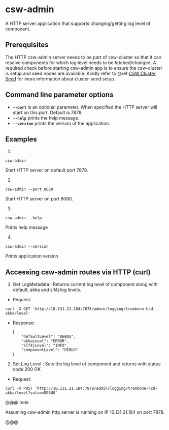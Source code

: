 # csw-admin

A HTTP server application that supports changing/getting log level of component. 

## Prerequisites

The HTTP csw-admin server needs to be part of csw-cluster so that it can resolve components for which log level needs to be fetched/changed.
A required check before starting csw-admin app is to ensure the csw-cluster is setup and seed nodes are available.
Kindly refer to @ref:[CSW Cluster Seed](../apps/cswclusterseed.md) for more information about cluster-seed setup.

## Command line parameter options

* **`--port`** is an optional parameter. When specified the HTTP server will start on this port. Default is 7878.
* **`--help`** prints the help message.
* **`--version`** prints the version of the application.

## Examples

1. 
```
csw-admin
```  
Start HTTP server on default port 7878.
 
2. 
```
csw-admin --port 8080
```  
Start HTTP server on port 8080.

3. 
```
csw-admin --help
```  
Prints help message

4. 
```
csw-admin --version
```    
Prints application version


 ## Accessing csw-admin routes via HTTP (curl)
 
 
1. Get LogMetadata : Returns current log level of component along with default, akka and slf4j log levels.
 
 * Request:
 ```
 curl -X GET 'http://10.131.21.184:7878/admin/logging/trombone-hcd-akka/level'
 ```
 
 * Response:
 ```
    {
        "defaultLevel": "DEBUG",
        "akkaLevel": "ERROR",
        "slf4jLevel": "INFO",
        "componentLevel": "DEBUG"
    }
 ```
 
2. Set Log Level : Sets the log level of component and returns with status code 200 OK
 
 * Request:
 ```
 curl -X POST 'http://10.131.21.184:7878/admin/logging/trombone-hcd-akka/level?value=DEBUG'
 ```

@@@ note

 Assuming csw-admin http server is running on IP 10.131.21.184 on port 7878.

@@@
